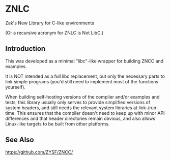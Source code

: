 # ZNLC
Zak's New Library for C-like environments

(Or a recursive acronym for ZNLC is Not LibC.)

## Introduction

This was developed as a minimal "libc"-like wrapper for building ZNCC and examples.

It is NOT intended as a full libc replacement, but only the necessary parts to link simple programs (you'd still need to implement most of the functions yourself).

When building self-hosting versions of the compiler and/or examples and tests, this library usually only serves to provide simplified versions of system headers, and still needs the relevant system libraries at link-/run-time. This ensures that the compiler doesn't need to keep up with minor API differences and that header directories remain obvious, and also allows Linux-like targets to be built from other platforms.

## See Also

https://github.com/ZYSF/ZNCC/
